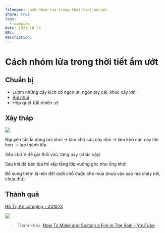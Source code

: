 ```yaml
---
filename: cach-nhom-lua-trong-thoi-tiet-am-uot
share: true
tags:
  - camping
date: 2023-10-22
URL: 
description: 
---
```


# Cách nhóm lửa trong thời tiết ẩm ướt

## Chuẩn bị
- Lượm những cây kích cỡ ngón út, ngón tay cái, khúc cây lớn
- [Bùi nhùi](./bui-nhui.md)
- Hộp quẹt (tất nhiên :v)

## Xây tháp

![](https://i.imgur.com/F1WIPgN.png)

Nguyên tắc là dùng bùi nhùi -> làm khô các cây nhỏ -> làm khô các cây lớn hơn -> tạo thành lửa

Xếp chữ V để gió thổi vào, tăng oxy (chắc vậy)

Sau khi đã bén lửa thì xếp tầng lớp vuông góc như ống khói

Bổ sung thêm là nên đốt dưới chỗ được che mưa (mưa vào sao mà cháy nổi, chưa thử)

## Thành quả

[Hồ Trị An camping - 231023](./ho-tri-an-camping-231023.md)

![](https://i.imgur.com/goHG9pj.jpg)


> Tham khảo: [How To Make and Sustain a Fire in The Rain - YouTube](https://www.youtube.com/watch?v=L-5g7-AyqHA)
